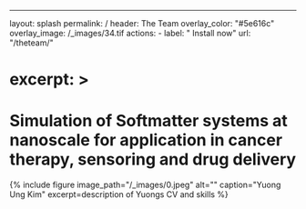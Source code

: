 ---
layout: splash
permalink: /
header: The Team
  overlay_color: "#5e616c"
  overlay_image: /_images/34.tif
  actions:
    - label: "<i class='fas fa-download'></i> Install now"
      url: "/theteam/"
# excerpt: >
# Simulation of Softmatter systems at nanoscale for application in cancer therapy, sensoring and drug delivery

{% include figure 
image_path="/_images/0.jpeg" 
alt="" 
caption="Yuong Ung Kim"
excerpt=description of Yuongs CV and skills
%}
